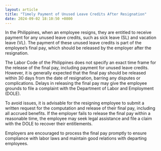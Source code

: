 ```yaml
---
layout: article
title: "Timely Payment of Unused Leave Credits After Resignation"
date: 2024-09-02 18:10:50 +0800
---
```


<p>In the Philippines, when an employee resigns, they are entitled to receive payment for any unused leave credits, such as sick leave (SL) and vacation leave (VL). The payment of these unused leave credits is part of the employee’s final pay, which should be released by the employer after the resignation.</p><p>The Labor Code of the Philippines does not specify an exact time frame for the release of the final pay, including payment for unused leave credits. However, it is generally expected that the final pay should be released within 30 days from the date of resignation, barring any disputes or complications. Delays in releasing the final pay may give the employee grounds to file a complaint with the Department of Labor and Employment (DOLE).</p><p>To avoid issues, it is advisable for the resigning employee to submit a written request for the computation and release of their final pay, including all accrued benefits. If the employer fails to release the final pay within a reasonable time, the employee may seek legal assistance and file a claim with the DOLE to recover their entitlements.</p><p>Employers are encouraged to process the final pay promptly to ensure compliance with labor laws and maintain good relations with departing employees.</p>